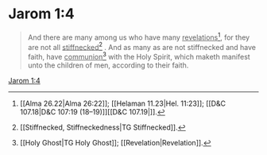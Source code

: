 # Jarom 1:4

> And there are many among us who have many <u>revelations</u>[^a], for they are not all <u>stiffnecked</u>[^b] . And as many as are not stiffnecked and have faith, have <u>communion</u>[^c] with the Holy Spirit, which maketh manifest unto the children of men, according to their faith.

[Jarom 1:4](https://www.churchofjesuschrist.org/study/scriptures/bofm/jarom/1?lang=eng&id=p4#p4)


[^a]: [[Alma 26.22|Alma 26:22]]; [[Helaman 11.23|Hel. 11:23]]; [[D&C 107.18|D&C 107:19 (18–19)]][[D&C 107.19|]].  
[^b]: [[Stiffnecked, Stiffneckedness|TG Stiffnecked]].  
[^c]: [[Holy Ghost|TG Holy Ghost]]; [[Revelation|Revelation]].  

